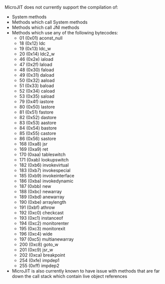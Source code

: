 <!--
Copyright (c) 2022, 2022 IBM Corp. and others

This program and the accompanying materials are made available under
the terms of the Eclipse Public License 2.0 which accompanies this
distribution and is available at https://www.eclipse.org/legal/epl-2.0/
or the Apache License, Version 2.0 which accompanies this distribution and
is available at https://www.apache.org/licenses/LICENSE-2.0.

This Source Code may also be made available under the following
Secondary Licenses when the conditions for such availability set
forth in the Eclipse Public License, v. 2.0 are satisfied: GNU
General Public License, version 2 with the GNU Classpath
Exception [1] and GNU General Public License, version 2 with the
OpenJDK Assembly Exception [2].

[1] https://www.gnu.org/software/classpath/license.html
[2] http://openjdk.java.net/legal/assembly-exception.html

SPDX-License-Identifier: EPL-2.0 OR Apache-2.0 OR GPL-2.0 WITH Classpath-exception-2.0 OR LicenseRef-GPL-2.0 WITH Assembly-exception
-->

MicroJIT does not currently support the compilation of:
- System methods
- Methods which call System methods
- Methods which call JNI methods
- Methods which use any of the following bytecodes:
  - 01 (0x01) aconst_null
  - 18 (0x12) ldc
  - 19 (0x13) ldc_w
  - 20 (0x14) ldc2_w
  - 46 (0x2e) iaload
  - 47 (0x2f) laload
  - 48 (0x30) faload
  - 49 (0x31) daload
  - 50 (0x32) aaload
  - 51 (0x33) baload
  - 52 (0x34) caload
  - 53 (0x35) saload
  - 79 (0x4f) iastore
  - 80 (0x50) lastore
  - 81 (0x51) fastore
  - 82 (0x52) dastore
  - 83 (0x53) aastore
  - 84 (0x54) bastore
  - 85 (0x55) castore
  - 86 (0x56) sastore
  - 168 (0xa8) jsr
  - 169 (0xa9) ret
  - 170 (0xaa) tableswitch
  - 171 (0xab) lookupswitch
  - 182 (0xb6) invokevirtual
  - 183 (0xb7) invokespecial
  - 185 (0xb9) invokeinterface
  - 186 (0xba) invokedynamic
  - 187 (0xbb) new
  - 188 (0xbc) newarray
  - 189 (0xbd) anewarray
  - 190 (0xbe) arraylength
  - 191 (0xbf) athrow
  - 192 (0xc0) checkcast
  - 193 (0xc1) instanceof
  - 194 (0xc2) monitorenter
  - 195 (0xc3) monitorexit
  - 196 (0xc4) wide
  - 197 (0xc5) multianewarray
  - 200 (0xc8) goto_w
  - 201 (0xc9) jsr_w
  - 202 (0xca) breakpoint
  - 254 (0xfe) impdep1
  - 255 (0xff) impdep2
- MicroJIT is also currently known to have issue with methods that are far down the call stack which contain live object references